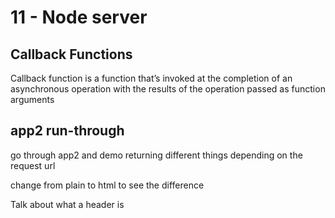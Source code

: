 # 11 - Node server #

## Callback Functions ##

Callback function is a function that’s invoked at the completion of an asynchronous operation with the results of the operation passed as function arguments


## app2 run-through ##
go through app2 and demo returning different things depending on the request url

change  from plain to html to see the difference

Talk about what a header is
